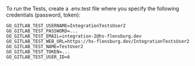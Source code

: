 To run the Tests, create a .env.test file where you specify the following credentials (password, token):

```
GO_GITLAB_TEST_USERNAME=IntegrationTestsUser2
GO_GITLAB_TEST_PASSWORD=...
GO_GITLAB_TEST_EMAIL=integration-2@hs-flensburg.dev
GO_GITLAB_TEST_WEB_URL=https://hs-flensburg.dev/IntegrationTestsUser2
GO_GITLAB_TEST_NAME=TestUser2
GO_GITLAB_TEST_TOKEN=...
GO_GITLAB_TEST_USER_ID=6
```
